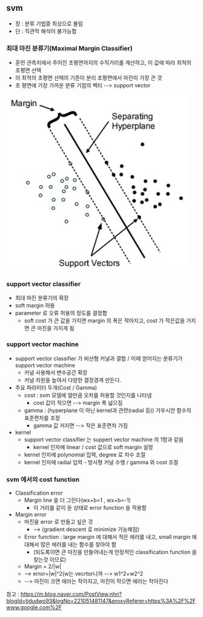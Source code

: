 ## svm
* 장 : 분류 기법중 최상으로 불림
* 단 : 직관적 해석이 불가능함

### 최대 마진 분류기(Maximal Margin Classifier)
* 훈련 관측치에서 주어진 초평면까지의 수직거리를 계산하고, 이 값에 따라 최적의 초평면 선택
* 이 최적의 초평면 선택의 기준이 분리 초평면에서 마진이 가장 큰 것
* 초 평면에 가장 가까운 분류 기점의 벡터 --> support vector

![svm](images/1_1.PNG "svm")

### support vector classifier
* 최대 마진 분류기의 확장
* soft margin 허용
* parameter 로 오류 허용의 정도를 결정함
	* soft cost 가 큰 값을 가지면 margin 의 폭은 작아지고, cost 가 작은값을 가지면 큰 마진을 가지게 됨

### support vector machine
* support vector classifier 가 비선형 커널과 결합 / 이때 얻어지는 분류기가 support vector machine
	* 커널 사용해서 변수공간 확장
	* 커널 차원을 높여서 다양한 결정경계 만든다.
* 주요 파라미터 두개(Cost / Gamma)
	* cost : svm 모델에 얼만큼 오차를 허용할 것인지를 나타냄
		* cost 값이 작으면 --> margin 폭 넓으짐
	* gamma : (hyperplane 이 아닌 kernel과 관련(radial 등)) 가우시안 함수의 표준편차를 조정
		* gamma 값 커지면 --> 작은 표준편차 가짐
* kernel
	* support vector classifier 는 suppert vector machine 의 1항과 같음
		* kernel 인자에 linear / cost 값으로 soft margin 설정
	* kernel 인자에 polynomial 입력, degree 로 차수 조절
	* kernel 인자에 radial 입력 - 방사형 커널 수행 / gamma 와 cost 조절


### svm 에서의 cost function

* Classification error
	* Margin line 을 더 그린다(wx+b=1 , wx+b=-1)
		* 이 거리를 같이 둔 상태로 error function 을 적용함
* Margin error
	* 마진을 error 로 만들고 싶은 것
		* --> (gradient descent 로 minimize 가능해짐)
	* Error function : large margin 에 대해서 적은 에러를 내고, small margin 에 대해서 많은 에러를 내는 함수를 찾아야 함
		* (되도록이면 큰 마진을 만들어내는게 안정적인 classification function 을 찾는것 이므로)
	* Margin = 2/|w|
	*  --> error=|w|^2(w는 vecrtor니까 --> w1^2+w2^2
	* --> 마진이 크면 에러는 작아지고, 마진이 작으면 에러는 작아진다

참고 : https://m.blog.naver.com/PostView.nhn?blogId=tjdudwo93&logNo=221051481147&proxyReferer=https%3A%2F%2Fwww.google.com%2F
